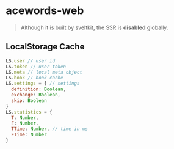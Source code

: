 # acewords-web

> Although it is built by sveltkit, the SSR is **disabled** globally.

## LocalStorage Cache

```js
LS.user // user id
LS.token // user token
LS.meta // local meta object
LS.book // book cache
LS.settings = { // settings
  definition: Boolean,
  exchange: Boolean,
  skip: Boolean
}
LS.statistics = {
  T: Number,
  F: Number,
  TTime: Number, // time in ms
  FTime: Number
}
```
